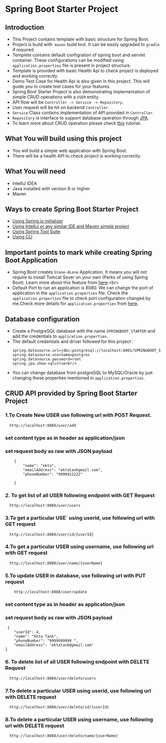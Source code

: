 # Spring Boot Starter Project

##  Introduction
*   This Project contains template with basic structure for Spring Boot.<br>
*   Project is build with` maven` build tool. It can be easily upgraded to `gradle` if required.<br>
*   Templete contains default configration of spring boot and servlet container. These configurations can be modified  using  `application.properties` file is present in project structure.<br>
*   Template is provided with basic Health Api to check project is deployed and working correctly.
*   Demo Test Case for Health Api is also given in this project. This will guide you to create test cases for your features. 
*   Spring Boot Starter Project is also demonstrating implementation of simple CRUD operations with a `USER` entity.
*   API flow will be  `Controller -> Service -> Repository`.
*   User request will be hit on backend   `Controller`.
*   `Service` Class contains implementation of API provided in  `Controller`.
*   `Repository` is interface to support database operation through  [JPA](https://docs.spring.io/spring-data/jpa/docs/1.3.4.RELEASE/reference/html/jpa.repositories.html).
*   To learn more about CRUD operation please check [this](https://examples.javacodegeeks.com/enterprise-java/spring/boot/spring-boot-crud-operations-example/) tutorial.

##  What You will build using this project
*   You will build a simple web application with Spring Boot.<br>
*   There will be a health API to check project is working correctly.<br>

##  What You will need
*   IntelliJ IDEA<br>
*   Java installed with version 8 or higher<br>
*   Maven<br>

##  Ways to create Spring Boot Starter Project
*   [Using Spring.io initializer](https://www.javacodegeeks.com/2018/02/create-spring-boot-project-spring-initializer.html)
*   [Using IntelliJ or any similar IDE and Maven simple project](https://www.jetbrains.com/help/idea/spring-boot.html)
*   [Using Spring Tool Suite](https://www.javatpoint.com/creating-spring-boot-project-using-sts)
*   [Using CLI](https://www.tutorialspoint.com/springbootcli/springbootcli_creating_project.htm)

##  Important points to mark while creating Spring Boot Application
*   Spring Boot creates ```Stane-ALone``` Application. It means you will not require to install Tomcat Sever on your own (Perks of using Spring Boot). Learn more about this feature from [here](https://dzone.com/articles/what-is-spring-boot#:~:text=Being%20Standalone,applications%20that%20you%20can%20run.&text=You%20may%20think%20that%20running,run%20command%20and%20everything%20works.).<br>
*   Default Port to run an application is 8080. We can change the port of application in the `application.properties` file. Check the `application.properties` file to check port configuration changed by me.Check more details for `application.properties`  from  [here](https://www.javatpoint.com/spring-boot-properties).

## Database configuration   
*   Create a PostgreSQL database with the name  `SPRINGBOOT_STARTER` and add the credentials to `application.properties`.<br/>
*   The default credentials and driver followed for this project :<br/>
    ```spring.datasource.driver-class-name=org.postgresql.Driver
    spring.datasource.url=jdbc:postgresql://localhost:6001/SPRINGBOOT_STARTER
    spring.datasource.username=postgres
    spring.datasource.password=root
    spring.jpa.show-sql=true<br/>
*   You can change database from postgreSQL to MySQL/Oracle by just changing these properties mentioned in `application.properties`.  

## CRUD API provided by Spring Boot Starter Project 

### 1.To Create New USER use following url with POST Request.
```
  http://localhost:8088/user/add
```
### set content type as in header as application/json

### set request body as raw with JSON payload
```  
    {
    	"name": "ekta",
    	"emailAddress": "ektatankgmail.com",
    	"phoneNumber": "9999922222"
 
    }

```
### 2. To get list of all USER following endpoint with GET Request
```
  http://localhost:8088/user/users
```
### 3.To get a particular  USE` using userid, use following url with GET request
```
  http://localhost:8088/user/id/{userId}
```
### 4.To get a particular  USER using username, use following url with GET request
```
  http://localhost:8088/user/name/{userName}
```
### 5.To update USER in database, use following url with PUT request
```
	http://localhost:8088/user/update
```
### set content type as in header as application/json
### set request body as raw with JSON payload

```
 {
    "userId": 4,
    "name": "Ekta Tank",
    "phoneNumber": "9999999999 ",
    "emailAddress": "ektatank@gmail.com"
}
```
### 6. To delete list of all USER following endpoint with DELETE Request
```
  http://localhost:8088/user/delete/users
```
### 7.To delete a particular USER using userid, use following url with DELETE request
```
  http://localhost:8088/user/delete/id/{userId}
```
### 8.To delete a particular USER using username, use following url with DELETE request
```
  http://localhost:8088/user/delete/name/{userName}
